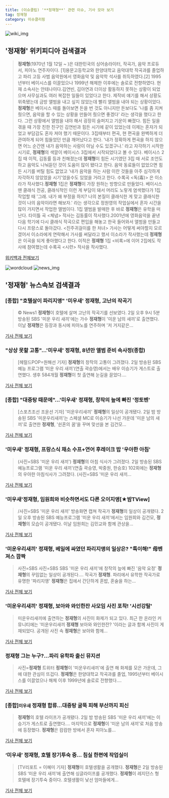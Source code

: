 ```yaml
---
title: (이슈클립) '**정재형**' 관련 이슈, 기사 모아 보기
tag: 정재형
category: 이슈클리핑
---
```

![wiki_img](https://user-images.githubusercontent.com/42597476/44503234-41136a80-a6d0-11e8-9071-6fc6418eafe4.png)
## **'**정재형**'** 위키피디아 검색결과
>**정재형**(1970년 1월 12일 ~ )은 대한민국의 싱어송라이터, 작곡가, 음악 프로듀서, 피아노 연주자이다. [1]용문고등학교와 한양대학교 음악대학 작곡과를 졸업하고 파리 고등 사범 음악원에서 영화음악 및 음악학 석사를 취득하였다.[2] 1995년부터 베이시스를 이끌었으나 1999년 해체한 이후에는 솔로로 전향하였다. 현재 소속사는 안테나이다.김연빈, 김아연과 더이상 활동하지 못하는 상황이 되었으며 사무실과도 여러 복잡한 일들이 있었다고 한다. 제작비 얘기를 해서 상황도 위축됐는데 금방 앨범을 내고 싶지 않았는데 빨리 앨범을 내야 되는 상황이었다. **정재형**은 베이시스 때를 돌아보면 돈을 번 것도 아니지만 돈보다도 '나를 좀 지켜줬으면, 음악을 할 수 있는 상황을 만들어 줬으면 좋겠다' 라는 생각을 했다고 한다. 그런 상황에서 앨범을 내야 해서 굉장히 슬퍼지고 기운이 빠졌다. 힘든 일을 겪을 때 가장 친한 친구인 김연빈과 힘든 시기에 같이 있었는데 이제는 혼자가 되었고 부담감도 혼자 져야 했기 때문이다. 3집때부터 편곡, 현 편곡을 완벽하게 더 관여하게 되어 힘들었던 만큼 깨어났다고 한다. '내가 정확하게 편곡을 하지 않으면 어느 순간엔 내가 음악하는 사람이 아닐 수도 있겠구나.' 라고 자각하기 시작한 시기로, **정재형**의 색깔이 베이시스 3집에서 시작되었다고 볼 수 있다. 베이시스 2집 때 이적, 김동률 등과 친해졌는데 **정재형**이 힘든 시기였던 3집 때 서로 조언도 하고 음악도 나눠듣던 것이 도움이 많이 됐다고 한다. 음악 동료들이 없었으면 힘든 시기를 버틸 힘도 없었고 '내가 음악을 하는 사람 이란 것들을 아주 심각하게 자각하지 않았었을 시기'었을수도 있었을 거라고 한다. 수록곡 <독(毒)> 은 이소라가 작사했다.**정재형** 1집은 **정재형**이 가장 원하는 방향으로 만들었다. 베이시스 땐 클래식 전공, 클래식적인 이런 게 부담이 돼서 머리도 노랗게 염색했다가 1집 작업할 때 '그래. 내가 왜 부정을 하지? 나의 본질이 클래식한 게 맞고 클래식한 것이 나의 음악이라면 해보자.' 라는 생각으로 정원영의 작업실에서 혼자 시간을 많이 가지면서 작업한 앨범이다. 1집 앨범을 발매한 후 바로 **정재형**은 유학을 떠난다. 타이틀 곡 <체념> 작사는 김동률이 작사했다.2001년에 영화음악을 끝낸 다음 학기에 다시 클래식 작곡으로 편입을 해놓고 한국 들어와서 앨범을 만들고 다시 프랑스로 돌아갔다. <진주귀걸이를 한 처녀> 가사는 어떻게 써야할지 모르겠어서 이소라에게 연락해서 가사를 써달라고 했서 이소라가 작사했는데 **정재형**은 이곡을 되게 좋아했다고 한다. 이적은 **정재형** 1집 <비록>에 이어 2집에도 작사에 참여했는데 수록곡 <시련> 작사을 작사했다.

<a href="https://ko.wikipedia.org/wiki/정재형" target="_blank">위키백과 전체보기</a>

![wordcloud](https://s3.ap-northeast-2.amazonaws.com/lyrics101-wordcloud/2018-09-02-1535897399.png)
![news_img](https://user-images.githubusercontent.com/42597476/44507050-1206f400-a6e4-11e8-8d98-7ffbfebb353f.png)
## **'**정재형**'** 뉴스속보 검색결과
### [종합] "호텔살이 파리지앵" '미우새' **정재형**, 고난의 작곡기

>© News1 **정재형**이 호텔에 살며 고난의 작곡기를 선보였다. 2일 오후 9시 5분 방송된 SBS '미운 우리 새끼'에는 가수 **정재형**이 '미운 남의 새끼'로 출연했다. 이날 **정재형**은 등장과 동시에 피아노를 연주하며 '저 거지같은...

<a href="http://news1.kr/articles/?3415279" target="_blank">기사 전체 보기</a>

### "상상 못할 고통"…'미우새' **정재형**, 8년만 앨범 준비 속사정(종합)

>[헤럴드POP=원해선 기자] **정재형**의 창작의 고통이 그려졌다. 2일 방송된 SBS 예능 프로그램 ‘미운 우리 새끼’(연출 곽승영)에서는 배우 이승기가 게스트로 출연했다. 생후 584개월 **정재형**이 첫 출연해 눈길을 끌었다....

<a href="http://biz.heraldcorp.com/view.php?ud=201809022135495674840_1" target="_blank">기사 전체 보기</a>

### [종합] "대중탕 때문에"…'미우새' **정재형**, 창작의 늪에 빠진 '정토벤'

>[스포츠조선 조윤선 기자] '미운우리새끼' **정재형**의 일상이 공개됐다. 2일 밤 방송된 SBS '미운우리새끼'는 스페셜 MC로 이승기가 나선 가운데 '미운 남의 새끼'로 출연한 **정재형**, '쉰혼의 꿈'을 꾸며 맞선을 본 김건모...

<a href="http://sports.chosun.com/news/ntype.htm?id=201809030100015260001065&servicedate=20180902" target="_blank">기사 전체 보기</a>

### '미우새' **정재형**, 프랑스식 채소 수프+연어 후레이크 밥 '우아한 아침'

>(사진=SBS '미운 우리 새끼') **정재형**의 아침 식사가 그려졌다. 2일 방송된 SBS 예능프로그램 '미운 우리 새끼'(연출 곽승영, 박중원, 한승호) 102회에는 **정재형**의 우아한 아침식사가 그려졌다. (사진=SBS '미운 우리 새끼...

<a href="http://www.slist.kr/news/articleView.html?idxno=44400" target="_blank">기사 전체 보기</a>

### '미우새'**정재형**, 임원희와 비슷하면서도 다른 오이지앵[★밤TView]

>/사진=SBS '미운 우리 새끼' 방송화면 캡쳐 작곡가 **정재형**의 일상이 공개됐다. 2일 오후 방송된 SBS 예능프로그램 '미운 우리 새끼'에서는 임원희와 김건모, **정재형**의 모습이 공개됐다. 이날 임원희는 김민교와 함께 관상을...

<a href="http://star.mt.co.kr/stview.php?no=2018090220583573891" target="_blank">기사 전체 보기</a>

### '미운우리새끼' **정재형**, 베일에 싸였던 파리지앵의 일상은? "특이해!" 母벤져스 깜짝

>사진=SBS 사진=SBS SBS '미운 우리 새끼'에 창작의 늪에 빠진 '음악 요정' **정재형**의 꾸밈없는 일상이 공개된다.... 작곡가 **정재형**. 파리에서 유학한 작곡가로 유명한 '파리지앵' **정재형**은 집에서 간단하게 혼밥, 혼술을 하는...

<a href="http://www.joongboo.com/news/articleView.html?idxno=1283257" target="_blank">기사 전체 보기</a>

### '미운우리새끼' **정재형**, 보아와 와인한잔 사모임 사진 포착! '시선강탈'

>미운우리새끼에 출연하는 **정재형**의 사진이 화제가 되고 있다. 최근 한 온라인 커뮤니티에는 '미운우리새끼 **정재형** 보아와 와인한잔? '이라는 글과 함께 사진이 게재되었다. 공개된 사진 속 **정재형**은 보아와 함께...

<a href="http://www.joongdo.co.kr/main/view.php?key=20180902002113386" target="_blank">기사 전체 보기</a>

### **정재형** 그는 누구?...파리 유학파 출신 뮤지션

>사진=**정재형** 트위터 **정재형**이 '미운우리새끼'에 출연 해 화제를 모은 가운데, 그에 대한 관심이 뜨겁다. **정재형**은 한양대학교 작곡과를 졸업, 1995년부터 베이시스를 이끌었으나 해체 이후 1999년에 솔로로 전향했다....

<a href="http://www.shinailbo.co.kr/news/articleView.html?idxno=1101986" target="_blank">기사 전체 보기</a>

### [종합]`미우새` **정재형** 합류...대중탕 굴뚝 피해 부산까지 피신

>**정재형**의 호텔 라이프가 공개됐다. 2일 밤 방송된 SBS '미운 우리 새끼'에는 이승기가 게스트로 출연했다.... 마지막으로 **정재형**이 '미운 남의 새끼'로 처음 방송에 등장했다. **정재형**은 캄캄한 방에서 혼자 피아노를...

<a href="http://star.mk.co.kr/new/view.php?mc=ST&year=2018&no=552638" target="_blank">기사 전체 보기</a>

### ‘미우새’ **정재형**, 호텔 장기투숙 중... 침실 한편에 작업실이

>[TV리포트 = 이혜미 기자] **정재형**이 호텔생활을 공개했다. **정재형**은 2일 방송된 SBS ‘미운 우리 새끼’에 출연해 싱글라이프를 공개했다. **정재형**이 레지던스 형 호텔에 장기투숙 중이다. 호텔생활이 낯선 엄마들에게...

<a href="http://www.tvreport.co.kr/?c=news&m=newsview&idx=1077869" target="_blank">기사 전체 보기</a>


